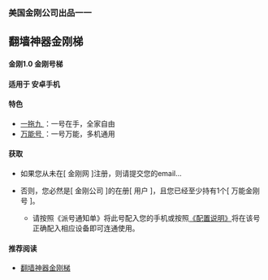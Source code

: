 ### 美国金刚公司出品一一
## 翻墙神器金刚梯
#### 金刚1.0 金刚号梯
#### 适用于 安卓手机

#### 特色
  - [ 一拖九 ](https://a2zitpro.github.io/web/一拖九)：一号在手，全家自由
  - [ 万能号 ](https://a2zitpro.github.io/web/万能金刚号)：一号万能，多机通用

  
#### 获取
- 如果您从未在[ 金刚网 ]注册，则请提交您的email...

- 否则，您必然是[ 金刚公司 ]的在册[ 用户 ]，且您已经至少持有1个[ 万能金刚号 ]。
  - 请按照《派号通知单》将此号配入您的手机或按照[《配置说明》]()将在该号正确配入相应设备即可连通使用。


#### 推荐阅读
- [翻墙神器金刚梯](https://a2zitpro.github.io/web/dlb)
